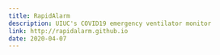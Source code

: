 ```yaml
---
title: RapidAlarm
description: UIUC's COVID19 emergency ventilator monitor
link: http://rapidalarm.github.io
date: 2020-04-07
---
```

